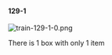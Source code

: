 #### 129-1
![train-129-1-0.png](https://github.com/lil-lab/nlvr/raw/master/nlvr/train/images/20/train-129-1-0.png "train-129-1-0.png")

There is 1 box with only 1 item